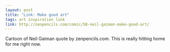 ```yaml
---
layout: post
title: "Link: Make good art"
tags: art inspiration link
link: http://zenpencils.com/comic/50-neil-gaiman-make-good-art/
---
```


Cartoon of Neil Gaiman quote by zenpencils.com. This is really hitting home for me right now.
